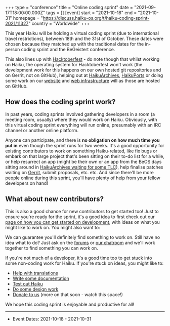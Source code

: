 +++
type = "conference"
title = "Online coding sprint"
date = "2021-09-17T18:00:00.000Z"
tags = []
[event]
start = "2021-10-18"
end = "2021-10-31"
homepage = "https://discuss.haiku-os.org/t/haiku-coding-sprint-2021/11327"
country = "Worldwide"
+++

This year Haiku will be holding a virtual coding sprint (due to international travel restrictions), between 18th and the 31st of October. These dates were chosen because they matched up with the traditional dates for the in-person coding sprint and the BeGeistert conference.  

This also lines up with [Hacktoberfest](https://hacktoberfest.digitalocean.com/) - do note though that whilst working on Haiku, the operating system for Hacktoberfest won't work (the development work for this happens on our own hosted git repositories and on Gerrit, not on GitHub), helping out at [HaikuArchives](https://github.com/HaikuArchives), [HaikuPorts](https://github.com/haikuports/haikuports) or doing some work on our [website](https://github.com/haiku/website) and [web infrastructure](https://github.com/haiku/infrastructure) will as those are hosted on GitHub. 

## How does the coding sprint work?
In past years, coding sprints involved gathering developers in a room (a meeting room, usually) where they would work on Haiku. Obviously, with this virtual coding sprint everything will run online, presumably with an IRC channel or another online platform.  

Anyone can participate, and there is **no obligation on how much time you put in** even though the sprint runs for two weeks. It's a good opportunity for existing contributors to work on something Haiku-related, like fix bugs or embark on that large project that's been sitting on their to-do list for a while, or help resurrect an app (might be their own or an app from the BeOS days sitting around in [HaikuArchives waiting for some TLC](https://github.com/HaikuArchives)), help finalise patches waiting on [Gerrit](https://review.haiku-os.org), submit proposals, etc. etc. And since there'll be more people online during this sprint, you'll have plenty of help from your fellow developers on hand!

## What about new contributors?
This is also a good chance for new contributors to get started too! Just to ensure you're ready for the sprint, it's a good idea to first check out our [page on how you can get started on development](https://www.haiku-os.org/community/getting-involved/developing), with ideas on what you might like to work on. You might also want to:

We can guarantee you'll definitely find something to work on. Still have no idea what to do? Just ask on the [forums](https://discuss.haiku-os.org) or [our chatroom](https://www.haiku-os.org/community/irc/) and we'll work together to find something you can work on.

If you're not much of a developer, it's a good time too to get stuck into some non-coding work for Haiku. If you're stuck on ideas, you might like to:
* [Help with translations](https://www.haiku-os.org/community/getting-involved/translating)
* [Write some documentation](https://www.haiku-os.org/community/getting-involved/documenting/)
* [Test out Haiku](https://www.haiku-os.org/community/getting-involved/testing/)
* [Do some design work](https://www.haiku-os.org/community/getting-involved/designing/)
* [Donate to us](https://www.haiku-inc.org/donate/) (more on that soon - watch this space!)

We hope this coding sprint is enjoyable and productive for all!

---

* Event Dates: 2021-10-18 - 2021-10-31


